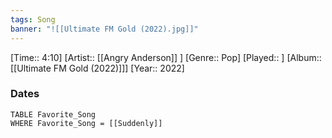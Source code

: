 ```yaml
---
tags: Song  
banner: "![[Ultimate FM Gold (2022).jpg]]"
---
```

[Time:: 4:10]
[Artist:: [[Angry Anderson]] ]
[Genre:: Pop]
[Played:: ]
[Album:: [[Ultimate FM Gold (2022)]]]
[Year:: 2022]
### Dates
````dataview
TABLE Favorite_Song
WHERE Favorite_Song = [[Suddenly]]
````